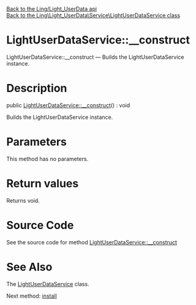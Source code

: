 [Back to the Ling/Light_UserData api](https://github.com/lingtalfi/Light_UserData/blob/master/doc/api/Ling/Light_UserData.md)<br>
[Back to the Ling\Light_UserData\Service\LightUserDataService class](https://github.com/lingtalfi/Light_UserData/blob/master/doc/api/Ling/Light_UserData/Service/LightUserDataService.md)


LightUserDataService::__construct
================



LightUserDataService::__construct — Builds the LightUserDataService instance.




Description
================


public [LightUserDataService::__construct](https://github.com/lingtalfi/Light_UserData/blob/master/doc/api/Ling/Light_UserData/Service/LightUserDataService/__construct.md)() : void




Builds the LightUserDataService instance.




Parameters
================

This method has no parameters.


Return values
================

Returns void.








Source Code
===========
See the source code for method [LightUserDataService::__construct](https://github.com/lingtalfi/Light_UserData/blob/master/Service/LightUserDataService.php#L88-L96)


See Also
================

The [LightUserDataService](https://github.com/lingtalfi/Light_UserData/blob/master/doc/api/Ling/Light_UserData/Service/LightUserDataService.md) class.

Next method: [install](https://github.com/lingtalfi/Light_UserData/blob/master/doc/api/Ling/Light_UserData/Service/LightUserDataService/install.md)<br>

